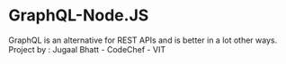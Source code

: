 # GraphQL-Node.JS
GraphQL is an alternative for REST APIs and is better in a lot other ways.
Project by : Jugaal Bhatt - CodeChef - VIT
